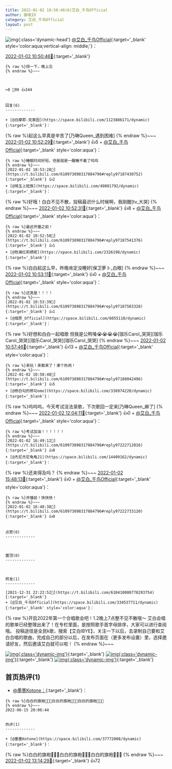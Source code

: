 ```yaml
---
title: 2022-01-02 10:50:46(6)艾白_千鸟Official
author: 御坂IO
category: 艾白_千鸟Official
layout: post
---
```


![img](/images/9ae8b9445fd0665cc014d9080156a45271be73c6.jpg){:class='dynamic-head'}
[@艾白_千鸟Official](https://space.bilibili.com/334537711/dynamic){:target='_blank' style='color:aqua;vertical-align: middle;'}：

[2022-01-02 10:50:46🔗](https://t.bilibili.com/610973898317884796){:target='_blank'}

~~~
{% raw %}捞一下，晚上见
{% endraw %}~~~



↪️0 💬99 👍344


回复(6)
-------------

+ [@白摩耶-克莱因](https://space.bilibili.com/1123886171/dynamic){:target='_blank'}：
~~~
{% raw %}起这么早真是辛苦了[乃琳Queen_遇到困难]
{% endraw %}~~~
[2022-01-02 10:52:29🔗](https://t.bilibili.com/610973898317884796#reply97187464064){:target='_blank'} 👍5
    + [@艾白_千鸟Official](https://space.bilibili.com/334537711/dynamic){:target='_blank' style='color:aqua'}：
~~~
{% raw %}睡眠时间好短，但是就是一醒睡不着了呜呜
{% endraw %}~~~
[2022-01-02 10:53:28🔗](https://t.bilibili.com/610973898317884796#reply97187430752){:target='_blank'} 👍2
+ [@琦玉上班族](https://space.bilibili.com/49801792/dynamic){:target='_blank'}：
~~~
{% raw %}好哦！白白不见不散，投稿最迟什么时候啊，我刚醒[tv_大哭]
{% endraw %}~~~
[2022-01-02 10:52:31🔗](https://t.bilibili.com/610973898317884796#reply97187464704){:target='_blank'} 👍8
    + [@艾白_千鸟Official](https://space.bilibili.com/334537711/dynamic){:target='_blank' style='color:aqua'}：
~~~
{% raw %}最迟开播之前！
{% endraw %}~~~
[2022-01-02 10:52:58🔗](https://t.bilibili.com/610973898317884796#reply97187541376){:target='_blank'} 👍1
+ [@牧濑红莉栖呢](https://space.bilibili.com/2326198/dynamic){:target='_blank'}：
~~~
{% raw %}白白起这么早，昨晚肯定没睡好[保卫萝卜_白眼]
{% endraw %}~~~
[2022-01-02 10:53:11🔗](https://t.bilibili.com/610973898317884796#reply97187487632){:target='_blank'} 👍0
    + [@艾白_千鸟Official](https://space.bilibili.com/334537711/dynamic){:target='_blank' style='color:aqua'}：
~~~
{% raw %}还真是！！！！
{% endraw %}~~~
[2022-01-02 10:53:39🔗](https://t.bilibili.com/610973898317884796#reply97187503328){:target='_blank'} 👍1
+ [@烟贾_Official](https://space.bilibili.com/6055110/dynamic){:target='_blank'}：
~~~
{% raw %}好想和白白一起唱歌 但我是公鸭嗓😭😭😭😭[珈乐Carol_哭哭][珈乐Carol_哭哭][珈乐Carol_哭哭][珈乐Carol_哭哭]
{% endraw %}~~~
[2022-01-02 10:57:46🔗](https://t.bilibili.com/610973898317884796#reply97187883376){:target='_blank'} 👍13
    + [@艾白_千鸟Official](https://space.bilibili.com/334537711/dynamic){:target='_blank' style='color:aqua'}：
~~~
{% raw %}来玩！来都来了！凑个热闹！
{% endraw %}~~~
[2022-01-02 10:58:48🔗](https://t.bilibili.com/610973898317884796#reply97188042496){:target='_blank'} 👍5
+ [@修白勾的修勾omo](https://space.bilibili.com/336974220/dynamic){:target='_blank'}：
~~~
{% raw %}呜呜呜，今天考试没法录歌，下次歌回一定来[乃琳Queen_麻了]
{% endraw %}~~~
[2022-01-02 12:04:11🔗](https://t.bilibili.com/610973898317884796#reply97194804400){:target='_blank'} 👍0
    + [@艾白_千鸟Official](https://space.bilibili.com/334537711/dynamic){:target='_blank' style='color:aqua'}：
~~~
{% raw %}考试加油！！！！！！
{% endraw %}~~~
[2022-01-02 16:49:12🔗](https://t.bilibili.com/610973898317884796#reply97222712016){:target='_blank'} 👍0
+ [@杰尼杰尼龟龟21](https://space.bilibili.com/14409162/dynamic){:target='_blank'}：
~~~
{% raw %}还来得及吗？
{% endraw %}~~~
[2022-01-02 15:48:13🔗](https://t.bilibili.com/610973898317884796#reply97217360032){:target='_blank'} 👍0
    + [@艾白_千鸟Official](https://space.bilibili.com/334537711/dynamic){:target='_blank' style='color:aqua'}：
~~~
{% raw %}开播前！快快快！
{% endraw %}~~~
[2022-01-02 16:48:38🔗](https://t.bilibili.com/610973898317884796#reply97222733120){:target='_blank'} 👍0


点赞(0)
-------------



置顶(0)
-------------



转发(1)
-------------

[2021-12-31 22:22:52🔗](https://t.bilibili.com/610410080778293754){:target='_blank'}
+ [@艾白_千鸟Official](https://space.bilibili.com/334537711/dynamic){:target='_blank' style='color:aqua'}：
~~~
{% raw %}开启2022年第一个合唱歌会吧！1.2晚上7点整不见不散哦～
艾白会唱的歌单已经整理出来了！在专栏里面，是按照歌手首字母排序，大家可以进行查阅哦。
投稿途径是全民k歌，搜索【艾白IBYE】，关注一下以后，去录制自己要和艾白合唱的歌曲，完成自己的部分以后，在发布页面在（更多发布设置）里，选择邀请好友，然后邀请艾白就可以啦！
{% endraw %}~~~


[![img](/images/433a98cdacea3f73cba5890195de2e8ed447229e.png){:class='dynamic-img'}](/images/433a98cdacea3f73cba5890195de2e8ed447229e.png){:target='_blank'}
[![img](/images/97fa7225edfe082446c280ccc799080932d079ba.png){:class='dynamic-img'}](/images/97fa7225edfe082446c280ccc799080932d079ba.png){:target='_blank'}
[![img](/images/5b48dffb9bb47be0647290101c12f7fd32208f52.png){:class='dynamic-img'}](/images/5b48dffb9bb47be0647290101c12f7fd32208f52.png){:target='_blank'}




首页热评(1)
-------------

+ [@墨墨Kotone：](https://space.bilibili.com/37772008/dynamic){:target='_blank'}：
~~~
{% raw %}白白的旗袍🤤🤤🤤白白的旗袍🤤🤤🤤白白的旗袍🤤🤤🤤
{% endraw %}~~~
2022-06-15 20:06:44


热评(1)
-------------

+ [@墨墨Kotone](https://space.bilibili.com/37772008/dynamic){:target='_blank'}：
~~~
{% raw %}白白的旗袍🤤🤤🤤白白的旗袍🤤🤤🤤白白的旗袍🤤🤤🤤
{% endraw %}~~~
[2022-01-02 13:14:29🔗](https://t.bilibili.com/610973898317884796#reply97202661360){:target='_blank'} 👍72


